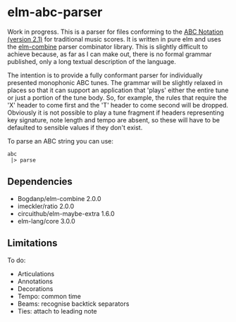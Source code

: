 elm-abc-parser
==============

Work in progress. This is a parser for files conforming to the [ABC Notation (version 2.1)](http://abcnotation.com/wiki/abc:standard:v2.1) for traditional music scores. It is written in pure elm and uses the [elm-combine](https://github.com/Bogdanp/elm-combine) parser combinator library.  This is slightly difficult to achieve because, as far as I can make out, there is no formal grammar published, only a long textual description of the language.

The intention is to provide a fully conformant parser for individually presented monophonic ABC tunes.  The grammar will be slightly relaxed in places so that it can support an application that 'plays' either the entire tune or just a portion of the tune body.  So, for example, the rules that require the 'X' header to come first and the 'T' header to come second will be dropped.  Obviously it is not possible to play a tune fragment if headers representing key signature, note length and tempo are absent, so these will have to be defaulted to sensible values if they don't exist.

To parse an ABC string you can use:

    abc
     |> parse
     
Dependencies
------------

*  Bogdanp/elm-combine 2.0.0
*  imeckler/ratio 2.0.0
*  circuithub/elm-maybe-extra 1.6.0
*  elm-lang/core 3.0.0

Limitations
-----------

To do:

*  Articulations
*  Annotations
*  Decorations
*  Tempo: common time
*  Beams: recognise backtick separators    
*  Ties: attach to leading note
    
 
 




